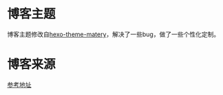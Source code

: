 # 博客主题
博客主题修改自[hexo-theme-matery](https://github.com/blinkfox/hexo-theme-matery)，解决了一些bug，做了一些个性化定制。

# 博客来源
[参考地址](https://godweiyang.com)

